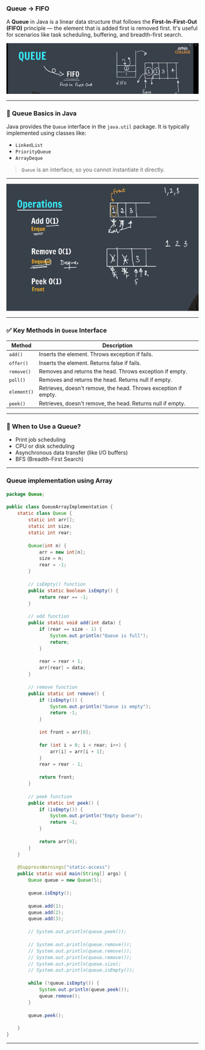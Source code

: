 ### Queue -> FIFO

A **Queue** in Java is a linear data structure that follows the **First-In-First-Out (FIFO)** principle — the element that is added first is removed first. It's useful for scenarios like task scheduling, buffering, and breadth-first search.

![queue](images/image.png)

---

### 🧱 Queue Basics in Java

Java provides the `Queue` interface in the `java.util` package. It is typically implemented using classes like:

- `LinkedList`
- `PriorityQueue`
- `ArrayDeque`

> `Queue` is an interface, so you cannot instantiate it directly.

---

![queue](images/image1.png)

---

### ✅ Key Methods in `Queue` Interface

| Method      | Description                                                     |
| ----------- | --------------------------------------------------------------- |
| `add()`     | Inserts the element. Throws exception if fails.                 |
| `offer()`   | Inserts the element. Returns false if fails.                    |
| `remove()`  | Removes and returns the head. Throws exception if empty.        |
| `poll()`    | Removes and returns the head. Returns null if empty.            |
| `element()` | Retrieves, doesn't remove, the head. Throws exception if empty. |
| `peek()`    | Retrieves, doesn't remove, the head. Returns null if empty.     |

---

### 🧠 When to Use a Queue?

- Print job scheduling
- CPU or disk scheduling
- Asynchronous data transfer (like I/O buffers)
- BFS (Breadth-First Search)

---

### Queue implementation using Array

```java
package Queue;

public class QueueArrayImplementation {
    static class Queue {
        static int arr[];
        static int size;
        static int rear;

        Queue(int n) {
            arr = new int[n];
            size = n;
            rear = -1;
        }

        // isEmpty() function
        public static boolean isEmpty() {
            return rear == -1;
        }

        // add function
        public static void add(int data) {
            if (rear == size - 1) {
                System.out.println("Queue is full");
                return;
            }

            rear = rear + 1;
            arr[rear] = data;
        }

        // remove function
        public static int remove() {
            if (isEmpty()) {
                System.out.println("Queue is empty");
                return -1;
            }

            int front = arr[0];

            for (int i = 0; i < rear; i++) {
                arr[i] = arr[i + 1];
            }
            rear = rear - 1;

            return front;
        }

        // peek function
        public static int peek() {
            if (isEmpty()) {
                System.out.println("Empty Queue");
                return -1;
            }

            return arr[0];
        }
    }

    @SuppressWarnings("static-access")
    public static void main(String[] args) {
        Queue queue = new Queue(5);

        queue.isEmpty();

        queue.add(1);
        queue.add(2);
        queue.add(3);

        // System.out.println(queue.peek());

        // System.out.println(queue.remove());
        // System.out.println(queue.remove());
        // System.out.println(queue.remove());
        // System.out.println(queue.size);
        // System.out.println(queue.isEmpty());

        while (!queue.isEmpty()) {
            System.out.println(queue.peek());
            queue.remove();
        }

        queue.peek();

    }
}
```

---
